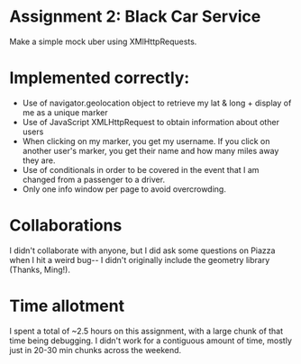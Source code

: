 # Assignment 2: Black Car Service
Make a simple mock uber using XMlHttpRequests.

# Implemented correctly:
- Use of navigator.geolocation object to retrieve my lat & long + display of me as a unique marker
- Use of JavaScript XMLHttpRequest to obtain information about other users
- When clicking on my marker, you get my username. If you click on another user's marker, you get their name and how many miles away they are. 
- Use of conditionals in order to be covered in the event that I am changed from a passenger to a driver.
- Only one info window per page to avoid overcrowding.

# Collaborations
I didn't collaborate with anyone, but I did ask some questions on Piazza when I hit a weird bug-- I didn't originally include the geometry library (Thanks, Ming!). 

# Time allotment
I spent a total of ~2.5 hours on this assignment, with a large chunk of that time being debugging. I didn't work for a contiguous amount of time, mostly just in 20-30 min chunks across the weekend. 